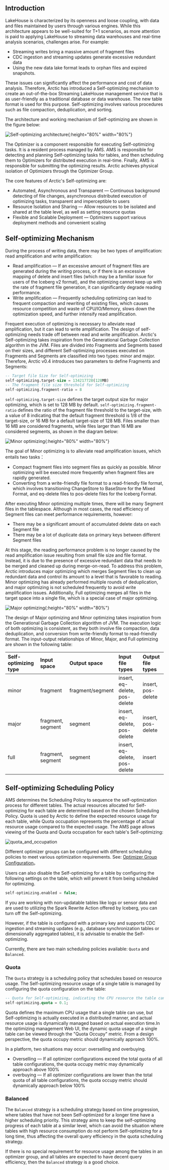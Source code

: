 ## Introduction

LakeHouse is characterized by its openness and loose coupling, with data and files maintained by users through various engines. While this
architecture appears to be well-suited for T+1 scenarios, as more attention is paid to applying LakeHouse to streaming data warehouses and real-time
analysis scenarios, challenges arise. For example:

- Streaming writes bring a massive amount of fragment files
- CDC ingestion and streaming updates generate excessive redundant data
- Using the new data lake format leads to orphan files and expired snapshots.

These issues can significantly affect the performance and cost of data analysis. Therefore, Arctic has introduced a Self-optimizing mechanism to
create an out-of-the-box Streaming LakeHouse management service that is as user-friendly as a traditional database or data warehouse. The new table
format is used for this purpose. Self-optimizing involves various procedures such as file compaction, deduplication, and sorting.

The architecture and working mechanism of Self-optimizing are shown in the figure below:

![Self-optimizing architecture](../images/concepts/self-optimizing_arch.png){:height="80%" width="80%"}

The Optimizer is a component responsible for executing Self-optimizing tasks. It is a resident process managed by AMS. AMS is responsible for
detecting and planning Self-optimizing tasks for tables, and then scheduling them to Optimizers for distributed execution in real-time. Finally, AMS
is responsible for submitting the optimizing results. Arctic achieves physical isolation of Optimizers through the Optimizer Group.

The core features of Arctic's Self-optimizing are:

- Automated, Asynchronous and Transparent — Continuous background detecting of file changes, asynchronous distributed execution of optimizing tasks,
transparent and imperceptible to users
- Resource Isolation and Sharing — Allow resources to be isolated and shared at the table level, as well as setting resource quotas
- Flexible and Scalable Deployment — Optimizers support various deployment methods and convenient scaling

## Self-optimizing Mechanism

During the process of writing data, there may be two types of amplification: read amplification and write amplification:

- Read amplification — If an excessive amount of fragment files are generated during the writing process, or if there is an excessive mapping of
delete and insert files (which may be a familiar issue for users of the Iceberg v2 format), and the optimizing cannot keep up with the rate of
fragment file generation, it can significantly degrade reading performance.
- Write amplification — Frequently scheduling optimizing can lead to frequent compaction and rewriting of existing files, which causes resource
competition and waste of CPU/IO/Memory, slows down the optimization speed, and further intensify read amplification.

Frequent execution of optimizing is necessary to alleviate read amplification, but it can lead to write amplification. The design of self-optimizing
needs trade off between read and write amplification. Arctic's Self-optimizing takes inspiration from the Generational Garbage Collection algorithm
in the JVM. Files are divided into Fragments and Segments based on their sizes, and different Self-optimizing processes executed on Fragments and
Segments are classified into two types: minor and major. Therefore, Arctic v0.4 introduces two parameters to define Fragments and Segments:

```SQL
-- Target file Size for Self-optimizing 
self-optimizing.target-size = 134217728(128MB)
-- The fragment file size threshold for Self-optimizing
self-optimizing.fragment-ratio = 8
```

`self-optimizing.target-size` defines the target output size for major optimizing, which is set to 128 MB by default. `self-optimizing.fragment-ratio`
defines the ratio of the fragment file threshold to the target-size, with a value of 8 indicating that the default fragment threshold is 1/8 of the
target-size, or 16 MB for a default target-size of 128 MB. Files smaller than 16 MB are considered fragments, while files larger than 16 MB are
considered segments, as shown in the diagram below:

![Minor optimizing](../images/concepts/minor_optimizing.png){:height="80%" width="80%"}

The goal of Minor optimizing is to alleviate read amplification issues, which entails two tasks：

* Compact fragment files into segment files as quickly as possible. Minor optimizing will be executed more frequently when fragment files are rapidly
generated.
* Converting from a write-friendly file format to a read-friendly file format, which involves transitioning ChangeStore to BaseStore for the
Mixed Format, and eq-delete files to pos-delete files for the Iceberg Format.

After executing Minor optimizing multiple times, there will be many Segment files in the tablespace. Although in most cases, the read efficiency
of Segment files can meet performance requirements, however:

* There may be a significant amount of accumulated delete data on each Segment file
* There may be a lot of duplicate data on primary keys between different Segment files

At this stage, the reading performance problem is no longer caused by the read amplification issue resulting from small file size and file format.
Instead, it is due to the presence of excessive redundant data that needs to be merged and cleaned up during merge-on-read. To address this problem,
Arctic introduces major optimizing which merges Segment files to clean up redundant data and control its amount to a level that is favorable to
reading. Minor optimizing has already performed multiple rounds of deduplication, and major optimizing is not scheduled frequently to avoid write
amplification issues. Additionally, Full optimizing merges all files in the target space into a single file, which is a special case of
major optimizing.

![Major optimizing](../images/concepts/major_optimizing.png){:height="80%" width="80%"}


The design of Major optimizing and Minor optimizing takes inspiration from the Generational Garbage Collection algorithm of JVM. The execution
logic of both optimizing is consistent, as they both involve file compaction, data deduplication, and conversion from write-friendly format to
read-friendly format. The input-output relationships of Minor, Major, and Full optimizing are shown in the following table:

| Self-optimizing type  | Input space  | Output space  | Input file types  | Output file types  |
|:----------|:----------|:----------|:----------|:----------|
| minor    | fragment    | fragment/segment    | insert, eq-delete, pos-delete   | insert, pos-delete    |
| major    | fragment, segment    | segment    | insert, eq-delete, pos-delete    | insert, pos-delete    |
| full    | fragment, segment    | segment    | insert, eq-delete, pos-delete   | insert    |


## Self-optimizing Scheduling Policy

AMS determines the Scheduling Policy to sequence the self-optimization process for different tables. The actual resources allocated for
Self-optimizing for each table are determined based on the chosen Scheduling Policy. Quota is used by Arctic to define the expected resource usage for
each table, while Quota occupation represents the percentage of actual resource usage compared to the expected usage. The AMS page allows viewing of
the Quota and Quota occupation for each table's Self-optimizing:

![quota_and_occupation](../images/concepts/quota-occupation.png)

Different optimizer groups can be configured with different scheduling policies to meet various optimization requirements.
See: [Optimizer Group Configuration](../guides/managing-optimizers.md#optimizer-group)。

Users can also disable the Self-optimizing for a table by configuring the following settings on the table, which will prevent it from being scheduled
for optimizing.

```SQL
self-optimizing.enabled = false;
```

If you are working with non-updatable tables like logs or sensor data and are used to utilizing the Spark Rewrite Action offered by Iceberg, you can
turn off the Self-optimizing.

However, if the table is configured with a primary key and supports CDC ingestion and streaming updates (e.g., database synchronization tables or
dimensionally aggregated tables), it is advisable to enable the Self-optimizing.

Currently, there are two main scheduling policies available: `Quota` and `Balanced`.

### Quota


The `Quota` strategy is a scheduling policy that schedules based on resource usage. The Self-optimizing resource usage of a single table is managed
by configuring the quota configuration on the table:

```SQL
-- Quota for Self-optimizing, indicating the CPU resource the table can take up
self-optimizing.quota = 0.1;
```

Quota defines the maximum CPU usage that a single table can use, but Self-optimizing is actually executed in a distributed manner, and actual resource
usage is dynamically managed based on actual execution time.In the optimizing management Web UI, the dynamic quota usage of a single table can be
viewed through the "Quota Occupy" metric. From a design perspective, the quota occupy metric should dynamically approach 100%.

In a platform, two situations may occur: overselling and overbuying.

- Overselling — If all optimizer configurations exceed the total quota of all table configurations, the quota occupy metric may dynamically approach
above 100%
- overbuying — If all optimizer configurations are lower than the total quota of all table configurations, the quota occupy metric should dynamically
approach below 100%

### Balanced

The `Balanced` strategy is a scheduling strategy based on time progression, where tables that have not been Self-optimized for a longer time have a
higher scheduling priority. This strategy aims to keep the self-optimizing progress of each table at a similar level, which can avoid the situation
where tables with high resource consumption do not perform Self-optimizing for a long time, thus affecting the overall query efficiency in the quota
scheduling strategy.

If there is no special requirement for resource usage among the tables in an optimizer group, and all tables are expected to have decent query
efficiency, then the `Balanced` strategy is a good choice.

